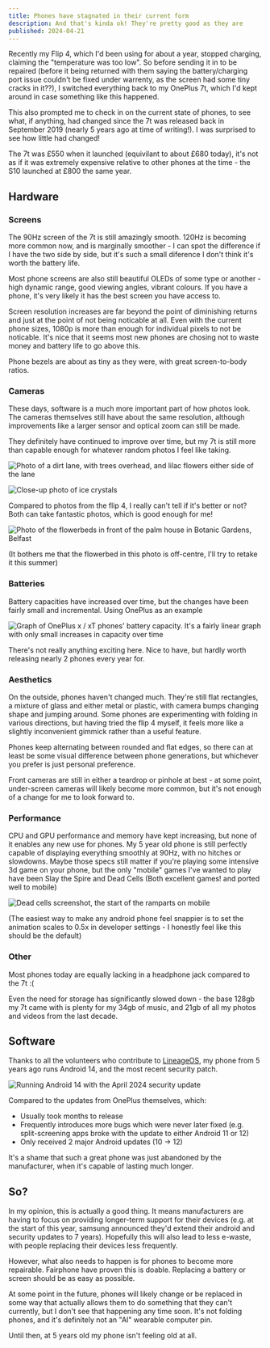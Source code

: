 ```yaml
---
title: Phones have stagnated in their current form
description: And that's kinda ok! They're pretty good as they are
published: 2024-04-21
---
```


Recently my Flip 4, which I'd been using for about a year, stopped charging, claiming the "temperature was too low". So before sending it in to be repaired (before it being returned with them saying the battery/charging port issue couldn't be fixed under warrenty, as the screen had some tiny cracks in it??), I switched everything back to my OnePlus 7t, which I'd kept around in case something like this happened.

This also prompted me to check in on the current state of phones, to see what, if anything, had changed since the 7t was released back in September 2019 (nearly 5 years ago at time of writing!). I was surprised to see how little had changed!

The 7t was £550 when it launched (equivilant to about £680 today), it's not as if it was extremely expensive relative to other phones at the time - the S10 launched at £800 the same year.

## Hardware

### Screens

The 90Hz screen of the 7t is still amazingly smooth. 120Hz is becoming more common now, and is marginally smoother - I can spot the difference if I have the two side by side, but it's such a small diference I don't think it's worth the battery life.

Most phone screens are also still beautiful OLEDs of some type or another - high dynamic range, good viewing angles, vibrant colours. If you have a phone, it's very likely it has the best screen you have access to.

Screen resolution increases are far beyond the point of diminishing returns and just at the point of not being noticable at all. Even with the current phone sizes, 1080p is more than enough for individual pixels to not be noticable. It's nice that it seems most new phones are chosing not to waste money and battery life to go above this.

Phone bezels are about as tiny as they were, with great screen-to-body ratios.

### Cameras

These days, software is a much more important part of how photos look. The cameras themselves still have about the same resolution, although improvements like a larger sensor and optical zoom can still be made.

They definitely have continued to improve over time, but my 7t is still more than capable enough for whatever random photos I feel like taking.

![Photo of a dirt lane, with trees overhead, and lilac flowers either side of the lane](./7t-photo-1.jpg)

![Close-up photo of ice crystals](./7t-photo-2.jpg)

Compared to photos from the flip 4, I really can't tell if it's better or not? Both can take fantastic photos, which is good enough for me!

![Photo of the flowerbeds in front of the palm house in Botanic Gardens, Belfast](./flip4-photo-1.jpg)

(It bothers me that the flowerbed in this photo is off-centre, I'll try to retake it this summer)

### Batteries

Battery capacities have increased over time, but the changes have been fairly small and incremental. Using OnePlus as an example

![Graph of OnePlus x / xT phones' battery capacity. It's a fairly linear graph with only small increases in capacity over time](./battery.png)

There's not really anything exciting here. Nice to have, but hardly worth releasing nearly 2 phones every year for.

### Aesthetics

On the outside, phones haven't changed much. They're still flat rectangles, a mixture of glass and either metal or plastic, with camera bumps changing shape and jumping around. Some phones are experimenting with folding in various directions, but having tried the flip 4 myself, it feels more like a slightly inconvenient gimmick rather than a useful feature.

Phones keep alternating between rounded and flat edges, so there can at least be some visual difference between phone generations, but whichever you prefer is just personal preference.

Front cameras are still in either a teardrop or pinhole at best - at some point, under-screen cameras will likely become more common, but it's not enough of a change for me to look forward to.

### Performance

CPU and GPU performance and memory have kept increasing, but none of it enables any new use for phones. My 5 year old phone is still perfectly capable of displaying everything smoothly at 90Hz, with no hitches or slowdowns. Maybe those specs still matter if you're playing some intensive 3d game on your phone, but the only "mobile" games I've wanted to play have been Slay the Spire and Dead Cells (Both excellent games! and ported well to mobile)

![Dead cells screenshot, the start of the ramparts on mobile](./dead-cells.png)

(The easiest way to make any android phone feel snappier is to set the animation scales to 0.5x in developer settings - I honestly feel like this should be the default)

### Other

Most phones today are equally lacking in a headphone jack compared to the 7t :(

Even the need for storage has significantly slowed down - the base 128gb my 7t came with is plenty for my 34gb of music, and 21gb of all my photos and videos from the last decade.

## Software

Thanks to all the volunteers who contribute to [LineageOS](https://lineageos.org/), my phone from 5 years ago runs Android 14, and the most recent security patch.

![Running Android 14 with the April 2024 security update](./android-14.png)

Compared to the updates from OnePlus themselves, which:

- Usually took months to release
- Frequently introduces more bugs which were never later fixed (e.g. split-screening apps broke with the update to either Android 11 or 12)
- Only received 2 major Android updates (10 -> 12)

It's a shame that such a great phone was just abandoned by the manufacturer, when it's capable of lasting much longer.

## So?

In my opinion, this is actually a good thing. It means manufacturers are having to focus on providing longer-term support for their devices (e.g. at the start of this year, samsung announced they'd extend their android and security updates to 7 years). Hopefully this will also lead to less e-waste, with people replacing their devices less frequently.

However, what also needs to happen is for phones to become more repairable. Fairphone have proven this is doable. Replacing a battery or screen should be as easy as possible.

At some point in the future, phones will likely change or be replaced in some way that actually allows them to do something that they can't currently, but I don't see that happening any time soon. It's not folding phones, and it's definitely not an "AI" wearable computer pin.

Until then, at 5 years old my phone isn't feeling old at all.
